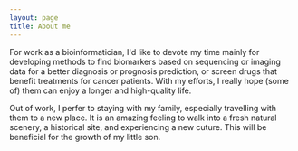 ```yaml
---
layout: page
title: About me
---
```


For work as a bioinformatician, I'd like to devote my time mainly for developing methods to find biomarkers based on sequencing or imaging data for a better diagnosis or prognosis prediction, or screen drugs that benefit treatments for cancer patients. With my efforts, I really hope (some of) them can enjoy a longer and high-quality life. 

<p></p>
<p></p>

Out of work, I perfer to staying with my family, especially travelling with them to a new place. It is an amazing feeling to walk into a fresh natural scenery, a historical site, and experiencing a new cuture. This will be beneficial for the growth of my little son. 

